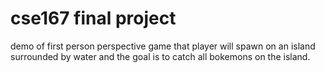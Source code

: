 # cse167 final project
demo of first person perspective game that player will spawn on an island surrounded by water and the goal is to catch all bokemons on the island.
